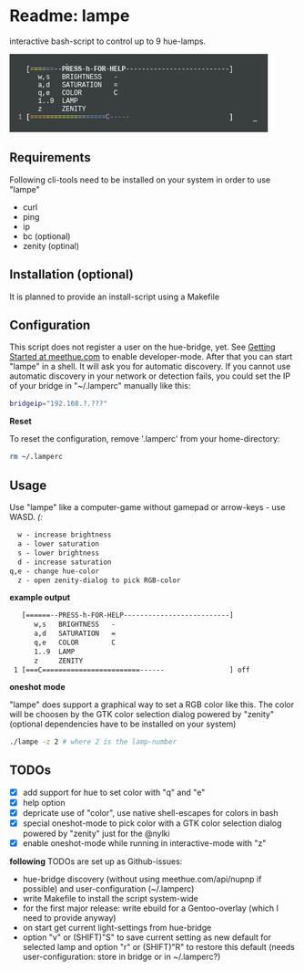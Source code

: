 # Readme: lampe
interactive bash-script to control up to 9 hue-lamps.

![lampe](/lampe.png)

## Requirements
Following cli-tools need to be installed on your system in order to use "lampe"
- curl
- ping
- ip
- bc (optional)
- zenity (optinal)

## Installation (optional)
It is planned to provide an install-script using a Makefile

## Configuration
This script does not register a user on the hue-bridge, yet. See [Getting Started at meethue.com](http://www.developers.meethue.com/documentation/getting-started) to enable developer-mode. After that you can start "lampe" in a shell. It will ask you for automatic discovery. If you cannot use automatic discovery in your network or detection fails, you could set the IP of your bridge in "~/.lamperc" manually like this:
```.sh
bridgeip="192.168.?.???"
```

**Reset**

To reset the configuration, remove '.lamperc' from your home-directory:
```.sh
rm ~/.lamperc
```

## Usage
Use "lampe" like a computer-game without gamepad or arrow-keys - use WASD. *(:*
```
  w - increase brightness
  a - lower saturation
  s - lower brightness
  d - increase saturation
q,e - change hue-color
  z - open zenity-dialog to pick RGB-color 
```
**example output**

``` 
   [======--PRESS-h-FOR-HELP--------------------------]
      w,s   BRIGHTNESS   -
      a,d   SATURATION   =
      q,e   COLOR        C
      1..9  LAMP
      z     ZENITY
 1 [===C========================------                ] off 
```

**oneshot mode**

"lampe" does support a graphical way to set a RGB color like this. The color will be choosen by the GTK color selection dialog powered by "zenity" (optional dependencies have to be installed on your system)
```.sh
./lampe -z 2 # where 2 is the lamp-number
```

## TODOs
- [x] add support for hue to set color with "q" and "e"
- [x] help option
- [x] depricate use of "color", use native shell-escapes for colors in bash
- [x] special oneshot-mode to pick color with a GTK color selection dialog powered by "zenity" just for the @nylki
- [x] enable oneshot-mode while running in interactive-mode with "z"

**following** TODOs are set up as Github-issues:
- hue-bridge discovery (without using meethue.com/api/nupnp if possible) and user-configuration (~/.lamperc)
- write Makefile to install the script system-wide
- for the first major release: write ebuild for a Gentoo-overlay (which I need to provide anyway)
- on start get current light-settings from hue-bridge
- option "v" or (SHIFT)"S" to save current setting as new default for selected lamp and option "r" or (SHIFT)"R" to restore this default (needs user-configuration: store in bridge or in ~/.lamperc?)

